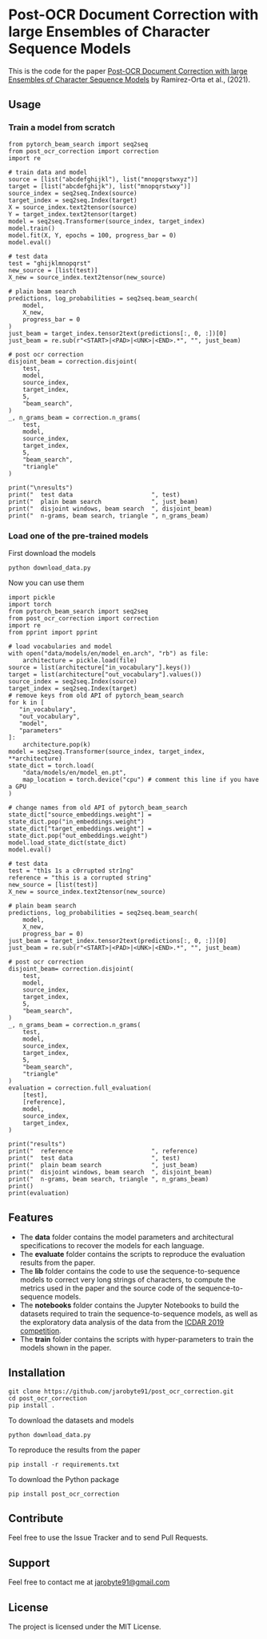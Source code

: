 # Post-OCR Document Correction with large Ensembles of Character Sequence Models

This is the code for the paper [Post-OCR Document Correction with large Ensembles of Character Sequence Models](https://arxiv.org/abs/2109.06264) by Ramirez-Orta et al., (2021).

## Usage

### Train a model from scratch

    from pytorch_beam_search import seq2seq
    from post_ocr_correction import correction
    import re
    
    # train data and model
    source = [list("abcdefghijkl"), list("mnopqrstwxyz")]
    target = [list("abcdefghijk"), list("mnopqrstwxy")]
    source_index = seq2seq.Index(source)
    target_index = seq2seq.Index(target)
    X = source_index.text2tensor(source)
    Y = target_index.text2tensor(target)
    model = seq2seq.Transformer(source_index, target_index)
    model.train()
    model.fit(X, Y, epochs = 100, progress_bar = 0)
    model.eval()
    
    # test data
    test = "ghijklmnopqrst"
    new_source = [list(test)]
    X_new = source_index.text2tensor(new_source)
    
    # plain beam search
    predictions, log_probabilities = seq2seq.beam_search(
        model, 
        X_new,
        progress_bar = 0
    )
    just_beam = target_index.tensor2text(predictions[:, 0, :])[0]
    just_beam = re.sub(r"<START>|<PAD>|<UNK>|<END>.*", "", just_beam)
    
    # post ocr correction
    disjoint_beam = correction.disjoint(
        test,
        model,
        source_index,
        target_index,
        5,
        "beam_search",
    )
    _, n_grams_beam = correction.n_grams(
        test,
        model,
        source_index,
        target_index,
        5,
        "beam_search",
        "triangle"
    )
    
    print("\nresults")
    print("  test data                      ", test)
    print("  plain beam search              ", just_beam)
    print("  disjoint windows, beam search  ", disjoint_beam)
    print("  n-grams, beam search, triangle ", n_grams_beam)

### Load one of the pre-trained models

First download the models
 
    python download_data.py

Now you can use them

    import pickle
    import torch
    from pytorch_beam_search import seq2seq
    from post_ocr_correction import correction
    import re
    from pprint import pprint

    # load vocabularies and model
    with open("data/models/en/model_en.arch", "rb") as file:
        architecture = pickle.load(file)
    source = list(architecture["in_vocabulary"].keys())
    target = list(architecture["out_vocabulary"].values())
    source_index = seq2seq.Index(source)
    target_index = seq2seq.Index(target)
    # remove keys from old API of pytorch_beam_search
    for k in [
       "in_vocabulary",
       "out_vocabulary",
       "model",
       "parameters"
    ]:
        architecture.pop(k)
    model = seq2seq.Transformer(source_index, target_index, **architecture)
    state_dict = torch.load(
        "data/models/en/model_en.pt",
        map_location = torch.device("cpu") # comment this line if you have a GPU
    )

    # change names from old API of pytorch_beam_search
    state_dict["source_embeddings.weight"] = state_dict.pop("in_embeddings.weight")
    state_dict["target_embeddings.weight"] = state_dict.pop("out_embeddings.weight")
    model.load_state_dict(state_dict)
    model.eval()

    # test data
    test = "th1s 1s a c0rrupted str1ng"
    reference = "this is a corrupted string"
    new_source = [list(test)]
    X_new = source_index.text2tensor(new_source)

    # plain beam search
    predictions, log_probabilities = seq2seq.beam_search(
        model, 
        X_new,
        progress_bar = 0)
    just_beam = target_index.tensor2text(predictions[:, 0, :])[0]
    just_beam = re.sub(r"<START>|<PAD>|<UNK>|<END>.*", "", just_beam)

    # post ocr correction
    disjoint_beam= correction.disjoint(
        test,
        model,
        source_index,
        target_index,
        5,
        "beam_search",
    )
    _, n_grams_beam = correction.n_grams(
        test,
        model,
        source_index,
        target_index,
        5,
        "beam_search",
        "triangle"
    )
    evaluation = correction.full_evaluation(
        [test],
        [reference],
        model,
        source_index,
        target_index,
    )

    print("results")
    print("  reference                      ", reference)
    print("  test data                      ", test)
    print("  plain beam search              ", just_beam)
    print("  disjoint windows, beam search  ", disjoint_beam)
    print("  n-grams, beam search, triangle ", n_grams_beam)
    print()
    print(evaluation)

## Features

* The **data** folder contains the model parameters and architectural specifications to recover the models for each language.
* The **evaluate** folder contains the scripts to reproduce the evaluation results from the paper.
* The **lib** folder contains the code to use the sequence-to-sequence models to correct very long strings of characters, to compute the metrics used in the paper and the source code of the sequence-to-sequence models.
* The **notebooks** folder contains the Jupyter Notebooks to build the datasets required to train the sequence-to-sequence models, as well as the exploratory data analysis of the data from the [ICDAR 2019 competition](https://sites.google.com/view/icdar2019-postcorrectionocr).
* The **train** folder contains the scripts with hyper-parameters to train the models shown in the paper.

## Installation

    git clone https://github.com/jarobyte91/post_ocr_correction.git
    cd post_ocr_correction
    pip install .
    
To download the datasets and models

    python download_data.py
    
To reproduce the results from the paper

    pip install -r requirements.txt

To download the Python package

    pip install post_ocr_correction

## Contribute

Feel free to use the Issue Tracker and to send Pull Requests.

## Support

Feel free to contact me at jarobyte91@gmail.com

## License

The project is licensed under the MIT License.
